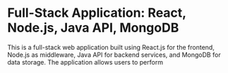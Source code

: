 # Full-Stack Application: React, Node.js, Java API, MongoDB

This is a full-stack web application built using React.js for the frontend, Node.js as middleware, Java API for backend services, and MongoDB for data storage. The application allows users to perform
